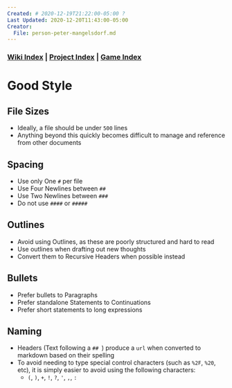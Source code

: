 ```yaml
---
Created: # 2020-12-19T21:22:00-05:00 ?
Last Updated: 2020-12-20T11:43:00-05:00
Creator:
  File: person-peter-mangelsdorf.md
---
```





### [Wiki Index](index.md) | [Project Index](../index.md) | [Game Index](../intel-game/index.md)





# Good Style



## File Sizes
- Ideally, a file should be under `500` lines
- Anything beyond this quickly becomes difficult to manage and reference from other documents



## Spacing
- Use only One `#` per file
- Use Four Newlines between `##`
- Use Two Newlines between `###`
- Do not use `####` or `#####`




## Outlines
- Avoid using Outlines, as these are poorly structured and hard to read
- Use outlines when drafting out new thoughts
- Convert them to Recursive Headers when possible instead




## Bullets
- Prefer bullets to Paragraphs
- Prefer standalone Statements to Continuations
- Prefer short statements to long expressions




## Naming
- Headers (Text following a `## `) produce a `url` when converted to markdown based on their spelling
- To avoid needing to type special control characters (such as `%2F`, `%20`, etc), it is simply easier to avoid using the following characters:
  - `(`, `)`, `+`, `!`, `?`, `'`, `,`, `:`







